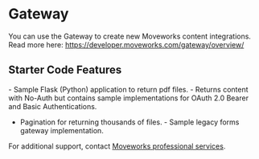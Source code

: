 # Gateway

You can use the Gateway to create new Moveworks content integrations. Read more here: https://developer.moveworks.com/gateway/overview/

## Starter Code Features

- Sample Flask (Python) application to return pdf files.
- Returns content with No-Auth but contains sample implementations for OAuth 2.0 Bearer and Basic Authentications.
- Pagination for returning thousands of files.
- Sample legacy forms gateway implementation.


For additional support, contact [Moveworks professional services](https://developer.moveworks.com/creator-studio/troubleshooting/support).
